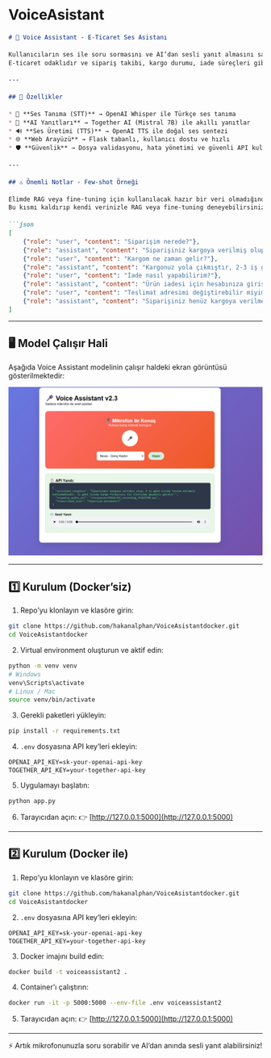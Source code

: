 # VoiceAsistant



````markdown
# 🎤 Voice Assistant - E-Ticaret Ses Asistanı

Kullanıcıların ses ile soru sormasını ve AI’dan sesli yanıt almasını sağlayan modern bir sesli asistan uygulaması.  
E-ticaret odaklıdır ve sipariş takibi, kargo durumu, iade süreçleri gibi müşteri hizmetleri sorularına yanıt verir.

---

## 🌟 Özellikler

* 🎤 **Ses Tanıma (STT)** → OpenAI Whisper ile Türkçe ses tanıma  
* 🤖 **AI Yanıtları** → Together AI (Mistral 7B) ile akıllı yanıtlar  
* 🔊 **Ses Üretimi (TTS)** → OpenAI TTS ile doğal ses sentezi  
* 🌐 **Web Arayüzü** → Flask tabanlı, kullanıcı dostu ve hızlı  
* 🛡️ **Güvenlik** → Dosya validasyonu, hata yönetimi ve güvenli API kullanımı  

---

## ⚠️ Önemli Notlar - Few-shot Örneği

Elimde RAG veya fine-tuning için kullanılacak hazır bir veri olmadığından, modelin yanıtlarını yönlendirmek için **Few-shot** kullandım.  
Bu kısmı kaldırıp kendi verinizle RAG veya fine-tuning deneyebilirsiniz.

```json
[
    {"role": "user", "content": "Siparişim nerede?"},
    {"role": "assistant", "content": "Siparişiniz kargoya verilmiş olup, 4 iş günü içinde teslim edilmesi beklenmektedir."},
    {"role": "user", "content": "Kargom ne zaman gelir?"},
    {"role": "assistant", "content": "Kargonuz yola çıkmıştır, 2-3 iş günü içinde adresinize teslim edilmesi beklenmektedir."},
    {"role": "user", "content": "İade nasıl yapabilirim?"},
    {"role": "assistant", "content": "Ürün iadesi için hesabınıza giriş yapıp, 'Siparişlerim' bölümünden iade talebi oluşturabilirsiniz. Kargo görevlisi ürünü adresinizden alacaktır."},
    {"role": "user", "content": "Teslimat adresimi değiştirebilir miyim?"},
    {"role": "assistant", "content": "Siparişiniz henüz kargoya verilmediyse, adres değişikliğini müşteri panelinizden yapabilirsiniz. Eğer kargoya verildiyse kargo firması ile iletişime geçmeniz gerekir."}
]
````

---

## 🖥️ Model Çalışır Hali

Aşağıda Voice Assistant modelinin çalışır haldeki ekran görüntüsü gösterilmektedir:

![Model Çalışır Hal](ekran_goruntusu.png)

---

## 1️⃣ Kurulum (Docker’siz)

1. Repo’yu klonlayın ve klasöre girin:

```bash
git clone https://github.com/hakanalphan/VoiceAsistantdocker.git
cd VoiceAsistantdocker
```

2. Virtual environment oluşturun ve aktif edin:

```bash
python -m venv venv
# Windows
venv\Scripts\activate
# Linux / Mac
source venv/bin/activate
```

3. Gerekli paketleri yükleyin:

```bash
pip install -r requirements.txt
```

4. `.env` dosyasına API key’leri ekleyin:

```
OPENAI_API_KEY=sk-your-openai-api-key
TOGETHER_API_KEY=your-together-api-key
```

5. Uygulamayı başlatın:

```bash
python app.py
```

6. Tarayıcıdan açın:
   👉 [http://127.0.0.1:5000](http://127.0.0.1:5000)

---

## 2️⃣ Kurulum (Docker ile)

1. Repo’yu klonlayın ve klasöre girin:

```bash
git clone https://github.com/hakanalphan/VoiceAsistantdocker.git
cd VoiceAsistantdocker
```

2. `.env` dosyasına API key’leri ekleyin:

```
OPENAI_API_KEY=sk-your-openai-api-key
TOGETHER_API_KEY=your-together-api-key
```

3. Docker imajını build edin:

```bash
docker build -t voiceassistant2 .
```

4. Container’ı çalıştırın:

```bash
docker run -it -p 5000:5000 --env-file .env voiceassistant2
```

5. Tarayıcıdan açın:
   👉 [http://127.0.0.1:5000](http://127.0.0.1:5000)

---

⚡ Artık mikrofonunuzla soru sorabilir ve AI’dan anında sesli yanıt alabilirsiniz!

```










